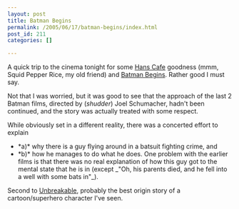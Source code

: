 ```yaml
---
layout: post
title: Batman Begins
permalink: /2005/06/17/batman-begins/index.html
post_id: 211
categories: []

---
```


A quick trip to the cinema tonight for some <a href="http://www.hanscafe.com.au/">Hans Cafe</a> goodness (mmm, Squid Pepper Rice, my old friend) and <a href="http://www.imdb.com/title/tt0372784/">Batman Begins</a>. Rather good I must say.

Not that I was worried, but it was good to see that the approach of the last 2 Batman films, directed by (_shudder_) Joel Schumacher, hadn't been continued, and the story was actually treated with some respect.

While obviously set in a different reality, there was a concerted effort to explain

<ul>
	<li>*a)* why there is a guy flying around in a batsuit fighting crime, and </li>
	<li>*b)* how he manages to do what he does. One problem with the earlier films is that there was no real explanation of how this guy got to the mental state that he is in (except _"Oh, his parents died, and he fell into a well with some bats in"_).</li>
</ul>

Second to <a href="http://www.imdb.com/title/tt0217869/">Unbreakable</a>, probably the best origin story of a cartoon/superhero character I've seen.

